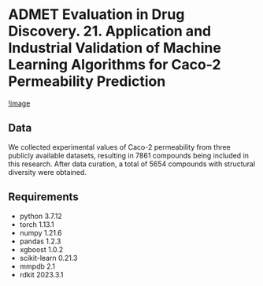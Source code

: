 # ADMET Evaluation in Drug Discovery. 21. Application and Industrial Validation of Machine Learning Algorithms for Caco-2 Permeability Prediction
[!image](https://github.com/Duke-W91/Caco2_prediction/blob/main/img/Graphical%20Abstract.png)
## Data
We collected experimental values of Caco-2 permeability from three publicly available datasets, resulting in 7861 compounds being included in this research. After data curation, a total of 5654 compounds with structural diversity were obtained.

## Requirements

* python                    3.7.12
* torch                     1.13.1
* numpy                     1.21.6 
* pandas                    1.2.3
* xgboost                   1.0.2
* scikit-learn              0.21.3
* mmpdb                     2.1
* rdkit                     2023.3.1
